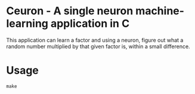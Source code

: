 # Ceuron - A single neuron machine-learning application in C
This application can learn a factor and using a neuron, figure out what a random number multiplied by that given factor is, within a small difference.

# Usage
``make``

